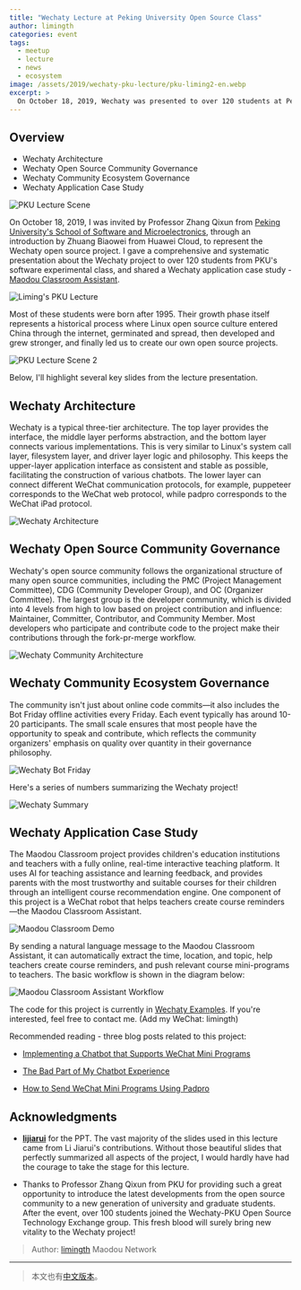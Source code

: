 ```yaml
---
title: "Wechaty Lecture at Peking University Open Source Class"
author: limingth
categories: event
tags:
  - meetup
  - lecture
  - news
  - ecosystem
image: /assets/2019/wechaty-pku-lecture/pku-liming2-en.webp
excerpt: >
  On October 18, 2019, Wechaty was presented to over 120 students at Peking University's Software and Microelectronics School, covering project architecture, community governance, and the Maodou Classroom Assistant case study.
---
```


## Overview

* Wechaty Architecture  
* Wechaty Open Source Community Governance  
* Wechaty Community Ecosystem Governance  
* Wechaty Application Case Study  

![PKU Lecture Scene](/assets/2019/wechaty-pku-lecture/wechaty-pku-lecture-en.webp)

On October 18, 2019, I was invited by Professor Zhang Qixun from [Peking University's School of Software and Microelectronics](http://www.ss.pku.edu.cn/), through an introduction by Zhuang Biaowei from Huawei Cloud, to represent the Wechaty open source project. I gave a comprehensive and systematic presentation about the Wechaty project to over 120 students from PKU's software experimental class, and shared a Wechaty application case study - [Maodou Classroom Assistant](/assets/2019/wechaty-pku-lecture/wechaty-pku-mdktxzs-en.webp).

![Liming's PKU Lecture](/assets/2019/wechaty-pku-lecture/pku-liming-en.webp)

Most of these students were born after 1995. Their growth phase itself represents a historical process where Linux open source culture entered China through the internet, germinated and spread, then developed and grew stronger, and finally led us to create our own open source projects.

![PKU Lecture Scene 2](/assets/2019/wechaty-pku-lecture/wechaty-pku-lecture2-en.webp)

Below, I'll highlight several key slides from the lecture presentation.

## Wechaty Architecture

Wechaty is a typical three-tier architecture. The top layer provides the interface, the middle layer performs abstraction, and the bottom layer connects various implementations. This is very similar to Linux's system call layer, filesystem layer, and driver layer logic and philosophy. This keeps the upper-layer application interface as consistent and stable as possible, facilitating the construction of various chatbots. The lower layer can connect different WeChat communication protocols, for example, puppeteer corresponds to the WeChat web protocol, while padpro corresponds to the WeChat iPad protocol.

![Wechaty Architecture](/assets/2019/wechaty-pku-lecture/wechaty-arch-en.webp)

## Wechaty Open Source Community Governance

Wechaty's open source community follows the organizational structure of many open source communities, including the PMC (Project Management Committee), CDG (Community Developer Group), and OC (Organizer Committee). The largest group is the developer community, which is divided into 4 levels from high to low based on project contribution and influence: Maintainer, Committer, Contributor, and Community Member. Most developers who participate and contribute code to the project make their contributions through the fork-pr-merge workflow.

![Wechaty Community Architecture](/assets/2019/wechaty-pku-lecture/wechaty-community-en.webp)

## Wechaty Community Ecosystem Governance

The community isn't just about online code commits—it also includes the Bot Friday offline activities every Friday. Each event typically has around 10-20 participants. The small scale ensures that most people have the opportunity to speak and contribute, which reflects the community organizers' emphasis on quality over quantity in their governance philosophy.

![Wechaty Bot Friday](/assets/2019/wechaty-pku-lecture/wechaty-bot-friday-en.webp)

Here's a series of numbers summarizing the Wechaty project!

![Wechaty Summary](/assets/2019/wechaty-pku-lecture/wechaty-summary-en.webp)

## Wechaty Application Case Study

The Maodou Classroom project provides children's education institutions and teachers with a fully online, real-time interactive teaching platform. It uses AI for teaching assistance and learning feedback, and provides parents with the most trustworthy and suitable courses for their children through an intelligent course recommendation engine. One component of this project is a WeChat robot that helps teachers create course reminders—the Maodou Classroom Assistant.

![Maodou Classroom Demo](/assets/2019/maodou-ketang-demo-en.webp)

By sending a natural language message to the Maodou Classroom Assistant, it can automatically extract the time, location, and topic, help teachers create course reminders, and push relevant course mini-programs to teachers. The basic workflow is shown in the diagram below:

![Maodou Classroom Assistant Workflow](/assets/2019/wechaty-pku-lecture/xzs-workflow-en.webp)

The code for this project is currently in [Wechaty Examples](https://github.com/wechaty/wechaty-getting-started/tree/master/examples/third-party/maodou). If you're interested, feel free to contact me. (Add my WeChat: limingth)

Recommended reading - three blog posts related to this project:

* [Implementing a Chatbot that Supports WeChat Mini Programs](https://www.bot5.ml/talks/wechaty-send-miniprogram/)

* [The Bad Part of My Chatbot Experience](https://www.bot5.ml/talks/maodou-bot-limingth/)

* [How to Send WeChat Mini Programs Using Padpro](https://wechaty.github.io/send-miniprogram-using-padpro/)

## Acknowledgments

* **[lijiarui](https://github.com/lijiarui)** for the PPT. The vast majority of the slides used in this lecture came from Li Jiarui's contributions. Without those beautiful slides that perfectly summarized all aspects of the project, I would hardly have had the courage to take the stage for this lecture.

* Thanks to Professor Zhang Qixun from PKU for providing such a great opportunity to introduce the latest developments from the open source community to a new generation of university and graduate students. After the event, over 100 students joined the Wechaty-PKU Open Source Technology Exchange group. This fresh blood will surely bring new vitality to the Wechaty project!

> Author: [limingth](https://github.com/limingth) Maodou Network

---

> 本文也有[中文版本](/2019/10/18/wechaty-pku-lecture/)。
